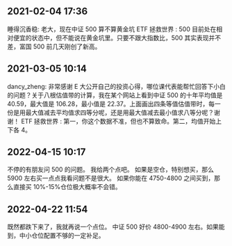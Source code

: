 ## 2021-02-04 17:36

睡得沉香稳: 老大，现在中证 500 算不算黄金坑
ETF 拯救世界 : 500 目前处在相对便宜的状态中，但不能说在黄金坑里。只要不跟大指数比，500 其实表现并不差，富国 500 前几天刚创了新高。

## 2021-03-05 10:14

dancy_zheng: 非常感谢 E 大公开自己的投资心得，哪位课代表能帮忙回答下小白的问题？关于八根估值带的计算，我在某个网站上看到中证 500 的十年平均值是 40.59，最大值是 106.28，最小值是 22.37。上面画出四条等值估值带时，每一份是用最大值减去平均值求四等分呢，还是用最大值减去最小值求八等分呢？谢谢！
ETF 拯救世界 : 第一，你这个数据不准，但也不算致命。第二，均值开始上下各 4。

## 2022-04-15 10:17

不停的有朋友问 500 的问题。
我给两个点吧。
如果是空仓，特别想买，那么 5900 左右买一点点我看问题不是很大。
如果你能在 4750-4800 之间买到，那么直接买 10%-15%仓位极大概率不会错。

## 2022-04-22 11:54

既然都跌下来了，我就再说一个点位。
中证 500 好价 4800-4900 左右。如果能到，中小仓位配置不够的一定补足。
